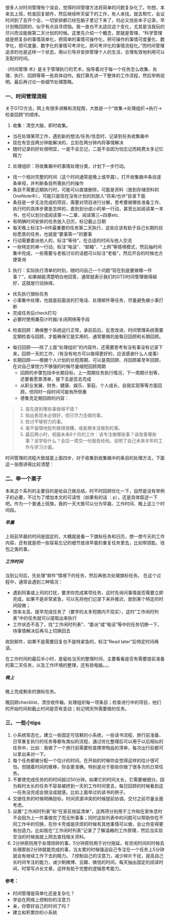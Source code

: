 很多人对时间管理有个误会，觉得时间管理方法将简单的问题复杂化了。你想，本来去上班，检查回复邮件，然后继续昨天留下的工作，有人来找，就去帮忙，会议时间到了去开个会，一切安排都已经在脑子里记下来了，何必又找些本子记录，早计划晚回顾的，似乎有点自寻烦恼。我一直也不太适应这个变化，尤其是当我玩的尽兴而没能做第二天计划的时候。这里先介绍一个概念，那就是管理，“科学管理就是把复杂的事情简单化，把简单的事情可操作化，把可操作的事情可度量化、数字化，把可度量、数字化的事情可考评化，把可考评化的事情流程化。”而时间管理追求的也是这样一个状态，用以引导并安排管理个人的生活，合理有效地利用可以支配的时间。

《时间管理·术》是关于管理执行的艺术，指导着对于每一个任务怎么收集、处理、执行、回顾等等一些具体动作。我打算先讲一下整体的工作流程，然后举例说明。最后再讨论一些细节处理策略。

### 一、时间管理流程
关于GTD方法，网上有很多讲解和流程图，大致是一个“收集→处理组织→执行→检查回顾”的顺序。
1. 收集：清空大脑，即时收集。
  - 当在处理某项工作，遇到新的想法/任务/信息时，记录到任务收集箱中
  - 现在有空且两分钟能解决的，立刻在两分钟内将事情解决
  - 随时记录的好处很明显，一是不会忘记，二是不会因为怕忘记而耗费太多记忆精力

2. 处理组织：将收集箱中的事情处理分类，计划下一步行动。
  - 找一个相对完整的时间（这个时间通常是晚上或早晨），打开收集箱中条目逐条审视，并判断条目所需执行的操作
  - 条目不需要近期执行时，可能可以直接删除，可能是资料（放到存储资料的OneNote中），可能只是现在没有计划的则放入“将来/也许”目录下面
  - 条目是一步无法完成的项目，需要对项目进行分解，思考要做哪些准备工作、执行时的具体步骤是怎样的，直到划分成小的单一行动，甚至比如阅读某一本书，也可以划分成阅读第一~二章、阅读第三~四章etc.
  - 有明确时间安排的任务放入日历，标记截止日期
  - 每天晚上标注3~6件最重要的任务第二天执行，这些应该有助于自己长期的目标愿景的任务，也就是“要事第一”的要事
  - 行动需要委派他人的，标注“等待”，在合适的时间与他人交流
  - 一些特定的单一行动，标注“电话”、“邮箱”、“上网”等情境模式，然后抽时间集中完成，一些需要与老板讨论的话题可以标注“老板”，然后开会的时候也方便查询

3. 执行：实际执行清单的时刻，随时问自己一个问题“现在到底要做哪一件事？”，如果越能清楚明白地回答，通常就表示我们的GTD时间管理做得越好，这就是行动抉择。
  - 优先执行旗标任务
  - 小事集中处理，也就是前面说的打电话、处理邮件等任务，尽量避免被小事打断
  - 完成任务后check打勾
  - 必要时使用番茄计时器/关闭网络等手段

4. 检查回顾：确保整个系统运行正常，承前启后，反思改进，时间管理系统需要定期检查与回顾，才能确保它是实用的，通常要做的是每日回顾和长期回顾。
  - 每日回顾——除了上面“处理组织”的内容外，还需要思考有没有事没有记录下来，回顾一天的工作，（有没有地方可以做得更好的，应该感谢什么人或事）
  - 长期回顾——根据个人计划的长短周期，可以是周回顾、月回顾甚至年回顾，在对自己掌控力不够强的时候尽量缩短回顾周期
    - 回顾的步骤包括中长期目标，上一周期任务执行情况，下一周期计划等，还要看愿景清单，接下去是否去完成
    - 从职业发展、财务、健康、娱乐、家庭、个人成长、自我实现等等方面回顾，但同时一段时间可能有所侧重
    - 德鲁克定期回顾的内容：

> 1. 首先提到哪些事做得不错？
> 2. 指出表现未必很好，但已尽力去做的事。
> 3. 检讨不够努力的事。
> 4. 毫不留情地批判做得很糟，或是根本没做到的事。
> 5. 最后两小时，规画未来6个月的工作：该专注做哪些事？该改善哪些事？该学些什么？会后一周交一份报告给他，说明了自己未来半年的工作与学习计画。
>


时间管理的流程大致就是上面四步，对于收集到收集箱中的条目的处理方法，下面这一张图讲得比较清楚：



### 二、举一个栗子
本来这个系列的主要目的是给自己做总结，时不时回顾优化一下，自然是没有举例子的必要，不过为了增加本文的可读性（如果有的话 ：p），还是具体叙述一下吧。作为一个普通上班族，我的一天大致可以分为早晨、工作时间、晚上这三个时间段。

##### 早晨
上班前早晨的时间是固定的，大概就是看一下旗标任务和日历，想一想今天的工作内容，还有就是把一些容易忘记的细节放进早晨的重复任务里去，比如带钥匙、钱包之类的事。

##### 工作时间
当到公司后，先处理“邮件”情境下的任务，然后再依次处理旗标任务。
在这个过程中，通常会遇到三种情况：
- 遇到同事或上司的打扰，要求你完成某项任务，这时先询问事情是否需要立即完成，如果不是非常紧急，可以先将他们记录下来并推迟，放到某个特定的时间段做；
- 效率太高，提早完成任务了（要学的太多短期内不现实），这时“工作闲时列表”中的任务就可以提取出来执行
- 工作状态不高了，找“工作闲时列表”、“委派”或“电话”等中的任务切换一下，待事情解决后再马上切换回去

收到邮件，如果不是需要回复也不是特紧急的，标注“Read later”后特定时间再读。

在工作时间的最后半小时，是留给当天的整理时间，主要看看是否有需要提前准备的第二天任务，以及工作环境的整理，还有锁电脑。。。

##### 晚上
晚上完成剩余的旗标任务。

晚回顾checklist，清空收件箱，处理组织每一项条目；检查进行中的项目，他们的开始时间和截止时间是否有变动；标记明天所需要做的任务。


### 三、一些小tips
1. 小系统常态化，建立一些固定可信赖的小系统，一些读书流程、旅行前准备、日常重复执行的任务等都有类似的流程，通过优化整理后可以用于以后相似的任务中，比如：我做了一个旅行前需要检查携带物品的清单，每次出行前都可以拿出来对一下。
2. 每个任务都被分配一个估计的时间。在开始的时候你会觉得这样的估计很可怕，但随着时间的推移，你会更准确。特别是对于那些你做了很多次的日常任务。
3. 不要使完成任务的的时间超过50分钟。如果它的时间太长，它需要被细分。因为耗时太长的任务不容易被挤到一天的工作时间里去，每日回顾的时候看到这一任务没完成会很没成就感。比如上面举过的读书的例子。
4. 交接任务的时候明确目标，时间资源冲突的时候提前协调，交付之前尽量全面考虑。
5. 设置“工作闲时列表”和“在家反拖延清单”，这两项分别用于工作和在家休息时不会因为上一件事做完了而无所事事；同时这些列表中的问题可以帮助你在不同工作中的切换，在你卡壳或是厌烦的时候有其他事情可以做，会让你变得更有创造力。比如我在“工作闲时列表”记录了了解温箱的工作原理，然后当实验空当的时候我就上网去查找相关资料。
6. 2分钟原则用于处理琐碎的事，5分钟原则用于对付拖延，有空闲时间的时候去处理那些2分钟就能完成的事，当太累的时候强迫自己专注在一个任务上5分钟就会有继续工作下去的精力。
7.控制自己的注意力，减少碎片干扰，提高自己长时间专注的能力，减少刷微博、豆瓣、微信的时间，每天抽出固定的阅读时间，时常写点长文章，这样有助于完整的逻辑思考能力。


#### 参考：
- 时间管理是简单化还是复杂化？
- 学会在网络上控制你的注意力
- 亲，你管好自己的时间了吗？
- 建立和积累你的小系统
